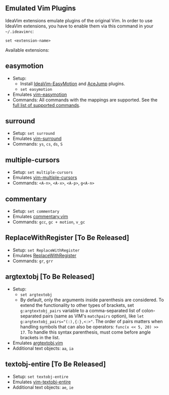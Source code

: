 Emulated Vim Plugins
--------------------

IdeaVim extensions emulate plugins of the original Vim. In order to use
IdeaVim extensions, you have to enable them via this command in your `~/.ideavimrc`:

    set <extension-name>

Available extensions:

##  easymotion

* Setup:  
    * Install [IdeaVim-EasyMotion](https://plugins.jetbrains.com/plugin/13360-ideavim-easymotion/)
    and [AceJump](https://plugins.jetbrains.com/plugin/7086-acejump/) plugins.
    * `set easymotion`
* Emulates [vim-easymotion](https://github.com/easymotion/vim-easymotion)
* Commands: All commands with the mappings are supported. See the [full list of supported commands](https://github.com/AlexPl292/IdeaVim-EasyMotion#supported-commands).

##  surround

* Setup: `set surround`
* Emulates [vim-surround](https://github.com/tpope/vim-surround)
* Commands: `ys`, `cs`, `ds`, `S`

## multiple-cursors

* Setup: `set multiple-cursors`
* Emulates [vim-multiple-cursors](https://github.com/terryma/vim-multiple-cursors)
* Commands: `<A-n>`, `<A-x>`, `<A-p>`, `g<A-n>`

## commentary

* Setup: `set commentary`
* Emulates [commentary.vim](https://github.com/tpope/vim-commentary)
* Commands: `gcc`, `gc + motion`, `v_gc`

## ReplaceWithRegister   [To Be Released]

* Setup: `set ReplaceWithRegister`
* Emulates [ReplaceWithRegister](https://github.com/vim-scripts/ReplaceWithRegister)
* Commands: `gr`, `grr`

## argtextobj   [To Be Released]

* Setup:
    * `set argtextobj`
    * By default, only the arguments inside parenthesis are considered. To extend the functionality
      to other types of brackets, set `g:argtextobj_pairs` variable to a comma-separated
      list of colon-separated pairs (same as VIM's `matchpairs` option), like
      `let g:argtextobj_pairs="(:),{:},<:>"`. The order of pairs matters when
      handling symbols that can also be operators: `func(x << 5, 20) >> 17`. To handle
      this syntax parenthesis, must come before angle brackets in the list.
* Emulates [argtextobj.vim](https://www.vim.org/scripts/script.php?script_id=2699)
* Additional text objects: `aa`, `ia`
    
## textobj-entire [To Be Released]

* Setup: `set textobj-entire`
* Emulates [vim-textobj-entire](https://github.com/kana/vim-textobj-entire)
* Additional text objects: `ae`, `ie`

